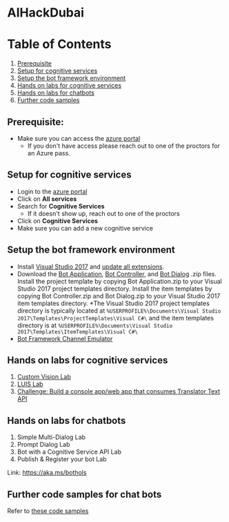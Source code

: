 # AIHackDubai

# Table of Contents
1. [Prerequisite](#prerequisite)
2. [Setup for cognitive services](#cs_setup)
3. [Setup the bot framework environment](#bot_setup)
4. [Hands on labs for cognitive services](#cs_hands_on_labs)
5. [Hands on labs for chatbots](#bot_hands_on_labs)
6. [Further code samples](#bot_code_samples)


## Prerequisite:
* Make sure you can access the [azure portal](portal.azure.com/)
  * If you don't have access please reach out to one of the proctors for an Azure pass.

## Setup for cognitive services <a name="cs_setup"></a>
* Login to the [azure portal](portal.azure.com/)
* Click on **All services**
* Search for **Cognitive Services**
  * If it doesn't show up, reach out to one of the proctors
* Click on **Cognitive Services**
* Make sure you can add a new cognitive service

## Setup the bot framework environment <a name="bot_setup"></a>
* Install [Visual Studio 2017](https://www.visualstudio.com/downloads/) and [update all extensions](https://docs.microsoft.com/en-us/visualstudio/extensibility/how-to-update-a-visual-studio-extension).
* Download the [Bot Application](http://aka.ms/bf-bc-vstemplate), [Bot Controller](http://aka.ms/bf-bc-vscontrollertemplate), and [Bot Dialog](http://aka.ms/bf-bc-vsdialogtemplate) .zip files. Install the project template by copying Bot Application.zip to your Visual Studio 2017 project templates directory. Install the item templates by copying Bot Controller.zip and Bot Dialog.zip to your Visual Studio 2017 item templates directory.
*The Visual Studio 2017 project templates directory is typically located at ```%USERPROFILE%\Documents\Visual Studio 2017\Templates\ProjectTemplates\Visual C#\``` and the item templates directory is at ```%USERPROFILE%\Documents\Visual Studio 2017\Templates\ItemTemplates\Visual C#\```
* [Bot Framework Channel Emulator](https://github.com/Microsoft/BotFramework-Emulator/releases/download/v3.5.35/botframework-emulator-Setup-3.5.35.exe)

## Hands on labs for cognitive services <a name="cs_hands_on_labs"></a>
1. [Custom Vision Lab](https://github.com/Azure/LearnAI-Bootcamp/blob/master/lab01.2_customvision01/0_README.md)
2. [LUIS Lab](https://github.com/Azure/LearnAI-Bootcamp/blob/master/lab01.5-luis/1_LUIS.md)
3. [Challenge: Build a console app/web app that consumes Translator Text API](https://docs.microsoft.com/en-us/azure/cognitive-services/translator/translator-info-overview)

## Hands on labs for chatbots <a name="bot_hands_on_labs"></a>
1. Simple Multi-Dialog Lab
2. Prompt Dialog Lab
3. Bot with a Cognitive Service API Lab
4. Publish & Register your bot  Lab
 
Link: https://aka.ms/bothols

## Further code samples for chat bots <a name="bot_code_samples"></a>
Refer to [these code samples](https://github.com/SherifElMahdi/botsfromzerotohero)

